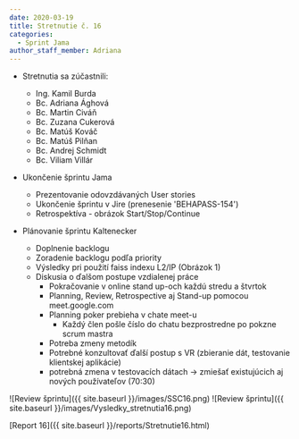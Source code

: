 ```yaml
---
date: 2020-03-19
title: Stretnutie č. 16
categories:
  - Sprint Jama
author_staff_member: Adriana
---
```

- Stretnutia sa zúčastnili:
    - Ing. Kamil Burda
    - Bc. Adriana Ághová
    - Bc. Martin Civáň
    - Bc. Zuzana Cukerová
    - Bc. Matúš Kováč
    - Bc. Matúš Pilňan
    - Bc. Andrej Schmidt
    - Bc. Viliam Villár
- Ukončenie šprintu Jama
    - Prezentovanie odovzdávaných User stories
    - Ukončenie šprintu v Jire (prenesenie 'BEHAPASS-154')
    - Retrospektíva - obrázok Start/Stop/Continue

- Plánovanie šprintu Kaltenecker
    - Doplnenie backlogu
    - Zoradenie backlogu podľa priority
    - Výsledky pri použití faiss indexu L2/IP (Obrázok 1)
    - Diskusia o ďalšom postupe vzdialenej práce
        - Pokračovanie v online stand up-och každú stredu a štvrtok
        - Planning, Review, Retrospective aj Stand-up pomocou meet.google.com
        - Planning poker prebieha v chate meet-u 
            - Každý člen pošle číslo do chatu bezprostredne po pokzne scrum mastra
        - Potreba zmeny metodík
        - Potrebné konzultovať ďalší postup s VR (zbieranie dát, testovanie klientskej aplikácie)
        - potrebná zmena v testovacích dátach -> zmiešať existujúcich aj nových používateľov (70:30)
                             
![Review šprintu]({{ site.baseurl }}/images/SSC16.png)
![Review šprintu]({{ site.baseurl }}/images/Vysledky_stretnutia16.png)
        
[Report 16]({{ site.baseurl }}/reports/Stretnutie16.html)